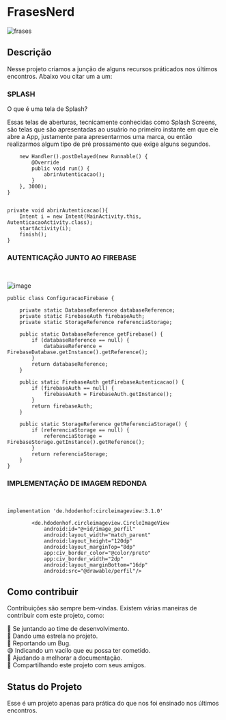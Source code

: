 # FrasesNerd
![frases](https://user-images.githubusercontent.com/77402918/114590603-5a8dca00-9c5f-11eb-8a08-e527212a1e8d.jpg)

## Descrição

Nesse projeto criamos a junção de alguns recursos práticados nos últimos encontros. Abaixo vou citar um a um:

### __SPLASH__

O que é uma tela de Splash?

Essas telas de aberturas, tecnicamente conhecidas como Splash Screens, são telas que são apresentadas ao usuário no primeiro instante em que ele abre a App, justamente para apresentarmos uma marca, ou então realizarmos algum tipo de pré prossamento que exige alguns segundos.


        new Handler().postDelayed(new Runnable() {
            @Override
            public void run() {
                abrirAutenticacao();
            }
        }, 3000);
    }


    private void abrirAutenticacao(){
        Intent i = new Intent(MainActivity.this, AutenticacaoActivity.class);
        startActivity(i);
        finish();
    }

### __AUTENTICAÇÃO JUNTO AO FIREBASE__
<BR/>

![image](https://user-images.githubusercontent.com/77402918/114593526-90807d80-9c62-11eb-9eb3-0e25b41d643e.png)


~~~
public class ConfiguracaoFirebase {

    private static DatabaseReference databaseReference;
    private static FirebaseAuth firebaseAuth;
    private static StorageReference referenciaStorage;

    public static DatabaseReference getFirebase() {
        if (databaseReference == null) {
            databaseReference = FirebaseDatabase.getInstance().getReference();
        }
        return databaseReference;
    }

    public static FirebaseAuth getFirebaseAutenticacao() {
        if (firebaseAuth == null) {
            firebaseAuth = FirebaseAuth.getInstance();
        }
        return firebaseAuth;
    }

    public static StorageReference getReferenciaStorage() {
        if (referenciaStorage == null) {
            referenciaStorage = FirebaseStorage.getInstance().getReference();
        }
        return referenciaStorage;
    }
}
~~~

### __IMPLEMENTAÇÃO DE IMAGEM REDONDA__
<BR/>

~~~
implementation 'de.hdodenhof:circleimageview:3.1.0'

        <de.hdodenhof.circleimageview.CircleImageView
            android:id="@+id/image_perfil"
            android:layout_width="match_parent"
            android:layout_height="120dp"
            android:layout_marginTop="8dp"
            app:civ_border_color="@color/preto"
            app:civ_border_width="2dp"
            android:layout_marginBottom="16dp"
            android:src="@drawable/perfil"/>

~~~

## Como contribuir

Contribuições são sempre bem-vindas. Existem várias maneiras de contribuir com este projeto, como:

💪 Se juntando ao time de desenvolvimento.<br/>
🌟 Dando uma estrela no projeto.<br/>
🐛 Reportando um Bug.<br/>
😅 Indicando um vacilo que eu possa ter cometido.<br/>
📄 Ajudando a melhorar a documentação.<br/>
🚀 Compartilhando este projeto com seus amigos.<br/>


## Status do Projeto

Esse é um projeto apenas para prática do que nos foi ensinado nos últimos encontros. 